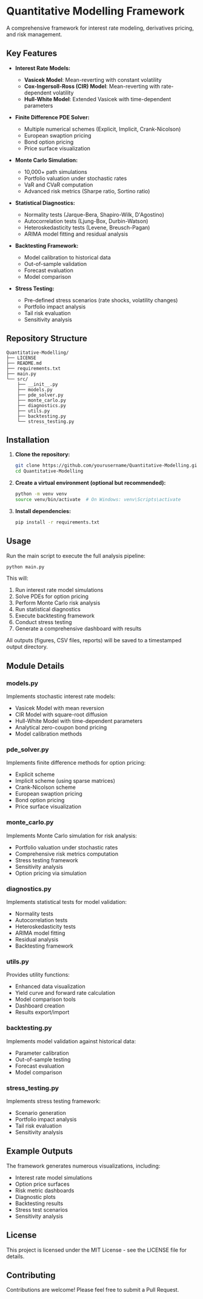 # Quantitative Modelling Framework

A comprehensive framework for interest rate modeling, derivatives pricing, and risk management.

## Key Features

- **Interest Rate Models:**
  - **Vasicek Model**: Mean-reverting with constant volatility
  - **Cox-Ingersoll-Ross (CIR) Model**: Mean-reverting with rate-dependent volatility
  - **Hull-White Model**: Extended Vasicek with time-dependent parameters

- **Finite Difference PDE Solver:**
  - Multiple numerical schemes (Explicit, Implicit, Crank-Nicolson)
  - European swaption pricing
  - Bond option pricing
  - Price surface visualization

- **Monte Carlo Simulation:**
  - 10,000+ path simulations
  - Portfolio valuation under stochastic rates
  - VaR and CVaR computation
  - Advanced risk metrics (Sharpe ratio, Sortino ratio)

- **Statistical Diagnostics:**
  - Normality tests (Jarque-Bera, Shapiro-Wilk, D'Agostino)
  - Autocorrelation tests (Ljung-Box, Durbin-Watson)
  - Heteroskedasticity tests (Levene, Breusch-Pagan)
  - ARIMA model fitting and residual analysis

- **Backtesting Framework:**
  - Model calibration to historical data
  - Out-of-sample validation
  - Forecast evaluation
  - Model comparison

- **Stress Testing:**
  - Pre-defined stress scenarios (rate shocks, volatility changes)
  - Portfolio impact analysis
  - Tail risk evaluation
  - Sensitivity analysis

## Repository Structure

```
Quantitative-Modelling/
├── LICENSE
├── README.md
├── requirements.txt
├── main.py
└── src/
    ├── __init__.py
    ├── models.py
    ├── pde_solver.py
    ├── monte_carlo.py
    ├── diagnostics.py
    ├── utils.py
    ├── backtesting.py
    └── stress_testing.py
```

## Installation

1. **Clone the repository:**

   ```bash
   git clone https://github.com/yourusername/Quantitative-Modelling.git
   cd Quantitative-Modelling
   ```

2. **Create a virtual environment (optional but recommended):**

   ```bash
   python -m venv venv
   source venv/bin/activate  # On Windows: venv\Scripts\activate
   ```

3. **Install dependencies:**

   ```bash
   pip install -r requirements.txt
   ```

## Usage

Run the main script to execute the full analysis pipeline:

```bash
python main.py
```

This will:
1. Run interest rate model simulations
2. Solve PDEs for option pricing
3. Perform Monte Carlo risk analysis
4. Run statistical diagnostics
5. Execute backtesting framework
6. Conduct stress testing
7. Generate a comprehensive dashboard with results

All outputs (figures, CSV files, reports) will be saved to a timestamped output directory.

## Module Details

### models.py

Implements stochastic interest rate models:
- Vasicek Model with mean reversion
- CIR Model with square-root diffusion
- Hull-White Model with time-dependent parameters
- Analytical zero-coupon bond pricing
- Model calibration methods

### pde_solver.py

Implements finite difference methods for option pricing:
- Explicit scheme
- Implicit scheme (using sparse matrices)
- Crank-Nicolson scheme
- European swaption pricing
- Bond option pricing
- Price surface visualization

### monte_carlo.py

Implements Monte Carlo simulation for risk analysis:
- Portfolio valuation under stochastic rates
- Comprehensive risk metrics computation
- Stress testing framework
- Sensitivity analysis
- Option pricing via simulation

### diagnostics.py

Implements statistical tests for model validation:
- Normality tests
- Autocorrelation tests
- Heteroskedasticity tests
- ARIMA model fitting
- Residual analysis
- Backtesting framework

### utils.py

Provides utility functions:
- Enhanced data visualization
- Yield curve and forward rate calculation
- Model comparison tools
- Dashboard creation
- Results export/import

### backtesting.py

Implements model validation against historical data:
- Parameter calibration
- Out-of-sample testing
- Forecast evaluation
- Model comparison

### stress_testing.py

Implements stress testing framework:
- Scenario generation
- Portfolio impact analysis
- Tail risk evaluation
- Sensitivity analysis

## Example Outputs

The framework generates numerous visualizations, including:

- Interest rate model simulations
- Option price surfaces
- Risk metric dashboards
- Diagnostic plots
- Backtesting results
- Stress test scenarios
- Sensitivity analysis

## License

This project is licensed under the MIT License - see the LICENSE file for details.

## Contributing

Contributions are welcome! Please feel free to submit a Pull Request.